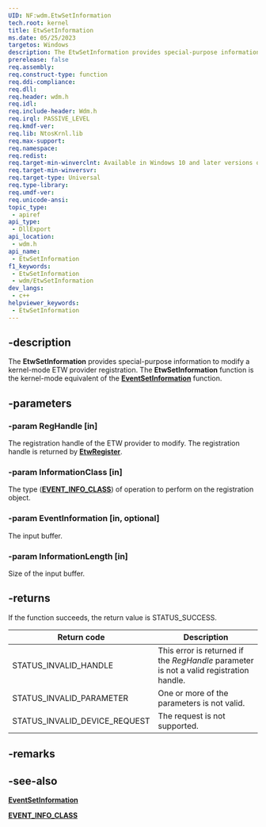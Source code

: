 ```yaml
---
UID: NF:wdm.EtwSetInformation
tech.root: kernel
title: EtwSetInformation
ms.date: 05/25/2023
targetos: Windows
description: The EtwSetInformation provides special-purpose information to modify a kernel-mode ETW provider registration.
prerelease: false
req.assembly: 
req.construct-type: function
req.ddi-compliance: 
req.dll: 
req.header: wdm.h
req.idl: 
req.include-header: Wdm.h
req.irql: PASSIVE_LEVEL
req.kmdf-ver: 
req.lib: NtosKrnl.lib
req.max-support: 
req.namespace: 
req.redist: 
req.target-min-winverclnt: Available in Windows 10 and later versions of Windows.
req.target-min-winversvr: 
req.target-type: Universal
req.type-library: 
req.umdf-ver: 
req.unicode-ansi: 
topic_type:
 - apiref
api_type:
 - DllExport
api_location:
 - wdm.h
api_name:
 - EtwSetInformation
f1_keywords:
 - EtwSetInformation
 - wdm/EtwSetInformation
dev_langs:
 - c++
helpviewer_keywords:
 - EtwSetInformation
---
```


## -description

The **EtwSetInformation** provides special-purpose information to modify a kernel-mode ETW provider registration. The **EtwSetInformation** function is the kernel-mode equivalent of the [**EventSetInformation**](/windows/win32/api/evntprov/nf-evntprov-eventsetinformation) function.

## -parameters

### -param RegHandle [in]

The registration handle of the ETW provider to modify. The registration handle is returned by [**EtwRegister**](nf-wdm-etwregister.md).

### -param InformationClass [in]

The type ([**EVENT_INFO_CLASS**](/windows/win32/api/evntprov/ne-evntprov-event_info_class)) of operation to perform on the registration object.

### -param EventInformation [in, optional]

The input buffer.

### -param InformationLength [in]

Size of the input buffer.

## -returns

If the function succeeds, the return value is STATUS_SUCCESS.

| Return code | Description |
|--|--|
| STATUS_INVALID_HANDLE | This error is returned if the *RegHandle* parameter is not a valid registration handle. |
| STATUS_INVALID_PARAMETER | One or more of the parameters is not valid. |
| STATUS_INVALID_DEVICE_REQUEST | The request is not supported. |

## -remarks

## -see-also

[**EventSetInformation**](/windows/win32/api/evntprov/nf-evntprov-eventsetinformation)

[**EVENT_INFO_CLASS**](/windows/win32/api/evntprov/ne-evntprov-event_info_class)
